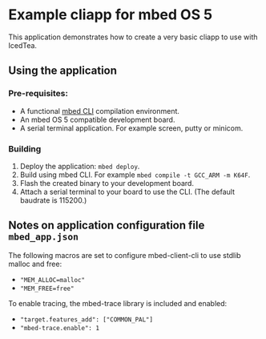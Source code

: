 # Example cliapp for mbed OS 5

This application demonstrates how to create a very basic cliapp to use with IcedTea.

## Using the application

### Pre-requisites:
* A functional [mbed CLI](https://github.com/ARMmbed/mbed-cli) compilation environment.
* An mbed OS 5 compatible development board.
* A serial terminal application. For example screen, putty or minicom.

### Building
1. Deploy the application: `mbed deploy`.
2. Build using mbed CLI. For example `mbed compile -t GCC_ARM -m K64F`.
3. Flash the created binary to your development board.
4. Attach a serial terminal to your board to use the CLI. (The default baudrate is 115200.)

## Notes on application configuration file `mbed_app.json`

The following macros are set to configure mbed-client-cli to use stdlib malloc and free:
* `"MEM_ALLOC=malloc"`
* `"MEM_FREE=free"`

To enable tracing, the mbed-trace library is included and enabled:
* `"target.features_add": ["COMMON_PAL"]`
* `"mbed-trace.enable": 1`
